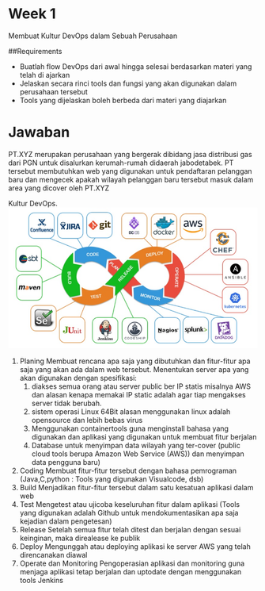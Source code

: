 # Week 1
Membuat Kultur DevOps dalam Sebuah Perusahaan

##Requirements
- Buatlah flow DevOps dari awal hingga selesai berdasarkan materi yang telah di ajarkan
- Jelaskan secara rinci tools dan fungsi yang akan digunakan dalam perusahaan tersebut
- Tools yang dijelaskan boleh berbeda dari materi yang diajarkan

# Jawaban
PT.XYZ merupakan perusahaan yang bergerak dibidang jasa distribusi gas dari PGN untuk disalurkan kerumah-rumah didaerah jabodetabek. PT tersebut membutuhkan web yang digunakan untuk pendaftaran pelanggan baru dan mengecek apakah wilayah pelanggan baru tersebut masuk dalam area yang dicover oleh PT.XYZ

Kultur DevOps.
![devops](https://github.com/Rchampz/dumbways-report/blob/main/week-1/assets/devops.jpg)

1. Planing
   Membuat rencana apa saja yang dibutuhkan dan fitur-fitur apa saja yang akan ada dalam web tersebut.
   Menentukan server apa yang akan digunakan dengan spesifikasi:
      1. diakses semua orang atau server public ber IP statis misalnya AWS dan alasan kenapa memakai IP static adalah agar tiap mengakses server tidak berubah.
      2. sistem operasi Linux 64Bit alasan menggunakan linux adalah opensource dan lebih bebas virus
      3. Menggunakan containertools guna menginstall bahasa yang digunakan dan aplikasi yang digunakan untuk membuat fitur berjalan
      4. Database untuk menyimpan data wilayah yang ter-cover (public cloud tools berupa Amazon Web Service (AWS)) dan menyimpan data pengguna baru) 
2. Coding
   Membuat fitur-fitur tersebut dengan bahasa pemrograman (Java,C,python : Tools yang digunakan Visualcode, dsb)
3. Build
   Menjadikan fitur-fitur tersebut dalam satu kesatuan aplikasi dalam web
4. Test
   Mengetest atau ujicoba keseluruhan fitur dalam aplikasi (Tools yang digunakan adalah Github untuk mendokumentasikan apa saja kejadian dalam pengetesan)
5. Release
   Setelah semua fitur telah ditest dan berjalan dengan sesuai keinginan, maka direalease ke publik
6. Deploy
   Mengunggah atau deploying aplikasi ke server AWS yang telah direncanakan diawal
7. Operate dan Monitoring
   Pengoperasian aplikasi dan monitoring guna menjaga aplikasi tetap berjalan dan uptodate dengan menggunakan tools Jenkins
